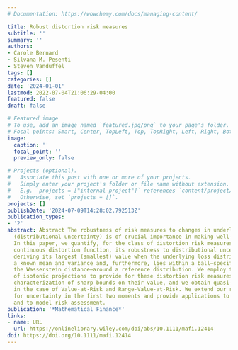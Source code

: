 ```yaml
---
# Documentation: https://wowchemy.com/docs/managing-content/

title: Robust distortion risk measures
subtitle: ''
summary: ''
authors:
- Carole Bernard
- Silvana M. Pesenti
- Steven Vanduffel
tags: []
categories: []
date: '2024-01-01'
lastmod: 2022-07-04T21:06:29-04:00
featured: false
draft: false

# Featured image
# To use, add an image named `featured.jpg/png` to your page's folder.
# Focal points: Smart, Center, TopLeft, Top, TopRight, Left, Right, BottomLeft, Bottom, BottomRight.
image:
  caption: ''
  focal_point: ''
  preview_only: false

# Projects (optional).
#   Associate this post with one or more of your projects.
#   Simply enter your project's folder or file name without extension.
#   E.g. `projects = ["internal-project"]` references `content/project/deep-learning/index.md`.
#   Otherwise, set `projects = []`.
projects: []
publishDate: '2024-07-09T14:28:02.792513Z'
publication_types:
- '2'
abstract: Abstract The robustness of risk measures to changes in underlying loss distributions
  (distributional uncertainty) is of crucial importance in making well-informed decisions.
  In this paper, we quantify, for the class of distortion risk measures with an absolutely
  continuous distortion function, its robustness to distributional uncertainty by
  deriving its largest (smallest) value when the underlying loss distribution has
  a known mean and variance and, furthermore, lies within a ball—specified through
  the Wasserstein distance—around a reference distribution. We employ the technique
  of isotonic projections to provide for these distortion risk measures a complete
  characterization of sharp bounds on their value, and we obtain quasi-explicit bounds
  in the case of Value-at-Risk and Range-Value-at-Risk. We extend our results to account
  for uncertainty in the first two moments and provide applications to portfolio optimization
  and to model risk assessment.
publication: '*Mathematical Finance*'
links:
- name: URL
  url: https://onlinelibrary.wiley.com/doi/abs/10.1111/mafi.12414
doi: https://doi.org/10.1111/mafi.12414
---
```

